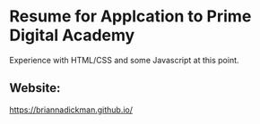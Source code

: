 # Resume for Applcation to Prime Digital Academy
Experience with HTML/CSS and some Javascript at this point.

## Website: 
https://briannadickman.github.io/
